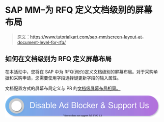 # SAP MM–为 RFQ 定义文档级别的屏幕布局

> 原文：<https://www.tutorialkart.com/sap-mm/screen-layout-at-document-level-for-rfq/>

## 如何在文档级别为 RFQ 定义屏幕布局

在本活动中，您将在 SAP 中为 RFQ(询价)定义文档级别的屏幕布局。对于采购单据和采购申请，您需要使用字段选择键更新字段的输入属性。

文档配置方式的屏幕布局定义与 PR 的[文档级屏幕布局相同。](https://www.tutorialkart.com/sap-mm/define-screen-layout-at-document-level/)

[![](img/925da31b32d6bc3827932f6c8afb11bb.png)](https://www.tutorialkart.com/)